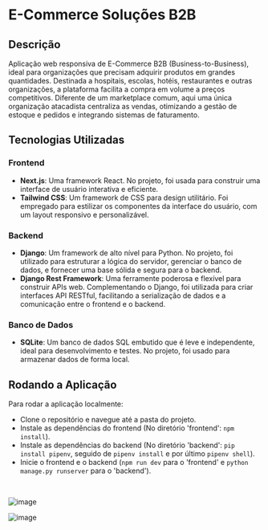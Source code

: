 # E-Commerce Soluções B2B

## Descrição
Aplicação web responsiva de E-Commerce B2B (Business-to-Business), ideal para organizações que precisam adquirir produtos em grandes quantidades. Destinada a hospitais, escolas, hotéis, restaurantes e outras organizações, a plataforma facilita a compra em volume a preços competitivos. Diferente de um marketplace comum, aqui uma única organização atacadista centraliza as vendas, otimizando a gestão de estoque e pedidos e integrando sistemas de faturamento.

## Tecnologias Utilizadas

### Frontend
- **Next.js**: Uma framework React. No projeto, foi usada para construir uma interface de usuário interativa e eficiente.
- **Tailwind CSS**: Um framework de CSS para design utilitário. Foi empregado para estilizar os componentes da interface do usuário, com um layout responsivo e personalizável.

### Backend
- **Django**: Um framework de alto nível para Python. No projeto, foi utilizado para estruturar a lógica do servidor, gerenciar o banco de dados, e fornecer uma base sólida e segura para o backend.
- **Django Rest Framework**: Uma ferramente poderosa e flexível para construir APIs web. Complementando o Django, foi utilizada para criar interfaces API RESTful, facilitando a serialização de dados e a comunicação entre o frontend e o backend.

### Banco de Dados
- **SQLite**: Um banco de dados SQL embutido que é leve e independente, ideal para desenvolvimento e testes. No projeto, foi usado para armazenar dados de forma local.

## Rodando a Aplicação
Para rodar a aplicação localmente:
- Clone o repositório e navegue até a pasta do projeto.
- Instale as dependências do frontend (No diretório 'frontend': `npm install`).
- Instale as dependências do backend (No diretório 'backend': `pip install pipenv`, seguido de `pipenv install` e por último `pipenv shell`).
- Inicie o frontend e o backend (`npm run dev` para o 'frontend' e `python manage.py runserver` para o 'backend').
<br>

![image](https://github.com/RafaelMR9/ECommerceSolucoesB2B/assets/24281310/cac534dc-d119-42ba-9a5a-631158c6251c)
<br>

![image](https://github.com/RafaelMR9/ECommerceSolucoesB2B/assets/24281310/9e5043c3-539b-434e-8f3b-a5fe21352b66)
